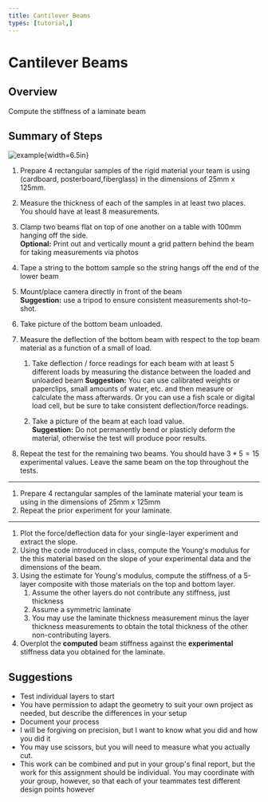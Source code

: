 ```yaml
---
title: Cantilever Beams
types: [tutorial,] 
---
```


# Cantilever Beams

## Overview

Compute the stiffness of a laminate beam

## Summary of Steps


![example](../../figures/unsorted/weight-measurement.png){width=6.5in}

1. Prepare 4 rectangular samples of the rigid material your team is using (cardboard, posterboard,fiberglass) in the dimensions of 25mm x 125mm.  
1. Measure the thickness of each of the samples in at least two places.  You should have at least 8 measurements.
1. Clamp two beams flat on top of one another on a table with 100mm hanging off the side.   
    **Optional:** Print out and vertically mount a grid pattern behind the beam for taking measurements via photos
    
1. Tape a string to the bottom sample so the string hangs off the end of the lower beam
1. Mount/place camera directly in front of the beam  
    **Suggestion:** use a tripod to ensure consistent measurements shot-to-shot.
    
1. Take picture of the bottom beam unloaded.
1. Measure the deflection of the bottom beam with respect to the top beam material as a function of a small of load.  
    1. Take deflection / force readings for each beam with at least 5 different loads by measuring the distance between the loaded and unloaded beam
    **Suggestion:** You can use calibrated weights or paperclips, small amounts of water, etc. and then measure or calculate the mass afterwards.  Or you can use a fish scale or digital load cell, but be sure to take consistent deflection/force readings.

    1. Take a picture of the beam at each load value.  
    **Suggestion:** Do not permanently bend or plasticly deform the material, otherwise the test will produce poor results.
    
1. Repeat the test for the remaining two beams.  You should have $3*5=15$ experimental values.  Leave the same beam on the top throughout the tests.

---

1. Prepare 4 rectangular samples of the laminate material your team is using in the dimensions of 25mm x 125mm
1. Repeat the prior experiment for your laminate.

---

1. Plot the force/deflection data for your single-layer experiment and extract the slope.
1. Using the code introduced in class, compute the Young's modulus for the this material based on the slope of your experimental data and the dimensions of the beam.
1. Using the estimate for Young's modulus, compute the stiffness of a 5-layer composite with those materials on the top and bottom layer.  
    1. Assume the other layers do not contribute any stiffness, just thickness
    1. Assume a symmetric laminate
    1. You may use the laminate thickness measurement minus the layer thickness measurements to obtain the total thickness of the other non-contributing layers.
1. Overplot the **computed** beam stiffness against the **experimental** stiffness data you obtained for the laminate.

<!--
## Discussion

Answer the following questions

1. Describe any error in each of your results, and explain their potential sources.  
    1. Consider both modeling error and experimental error, and explain how both may contribute.  
    1. Make an educated guess what was the dominant source of error.

## Submission

1. Report with the following
    1. Detailed description of the steps you took, in paragraph form
    1. Include answers to the discussion points above
    1. Pictures
    1. Code
    1. Figures

    -->
<!--This assignment should be submitted as a writeup of your individual process.  Describe your approach to each of the steps in the assignment.  Provide pictures, code, and figures as necessary to make the point.   -->


## Suggestions

* Test individual layers to start
* You have permission to adapt the geometry to suit your own project as needed, but describe the differences in your setup
* Document your process
* I will be forgiving on precision, but I want to know what you did and how you did it
* You may use scissors, but you will need to measure what you actually cut.
* This work can be combined and put in your group's final report, but the work for this assignment should be individual.  You may coordinate with your group, however, so that each of your teammates test different design points however

